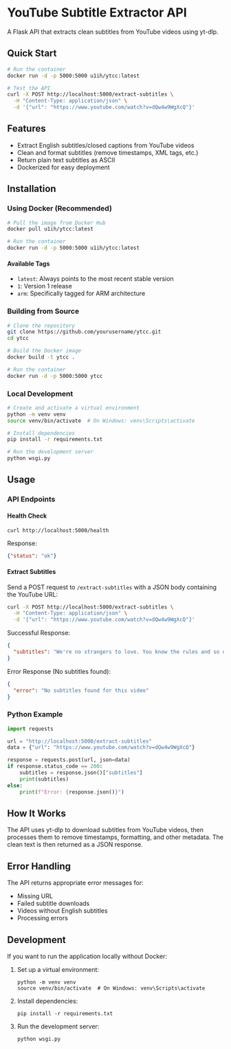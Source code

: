 # YouTube Subtitle Extractor API

A Flask API that extracts clean subtitles from YouTube videos using yt-dlp.

## Quick Start

```bash
# Run the container
docker run -d -p 5000:5000 u1ih/ytcc:latest

# Test the API
curl -X POST http://localhost:5000/extract-subtitles \
  -H "Content-Type: application/json" \
  -d '{"url": "https://www.youtube.com/watch?v=dQw4w9WgXcQ"}'
```

## Features

- Extract English subtitles/closed captions from YouTube videos
- Clean and format subtitles (remove timestamps, XML tags, etc.)
- Return plain text subtitles as ASCII
- Dockerized for easy deployment

## Installation

### Using Docker (Recommended)

```bash
# Pull the image from Docker Hub
docker pull u1ih/ytcc:latest

# Run the container
docker run -d -p 5000:5000 u1ih/ytcc:latest
```

#### Available Tags

- `latest`: Always points to the most recent stable version
- `1`: Version 1 release
- `arm`: Specifically tagged for ARM architecture

### Building from Source

```bash
# Clone the repository
git clone https://github.com/yourusername/ytcc.git
cd ytcc

# Build the Docker image
docker build -t ytcc .

# Run the container
docker run -d -p 5000:5000 ytcc
```

### Local Development

```bash
# Create and activate a virtual environment
python -m venv venv
source venv/bin/activate  # On Windows: venv\Scripts\activate

# Install dependencies
pip install -r requirements.txt

# Run the development server
python wsgi.py
```

## Usage

### API Endpoints

#### Health Check

```bash
curl http://localhost:5000/health
```

Response:
```json
{"status": "ok"}
```

#### Extract Subtitles

Send a POST request to `/extract-subtitles` with a JSON body containing the YouTube URL:

```bash
curl -X POST http://localhost:5000/extract-subtitles \
  -H "Content-Type: application/json" \
  -d '{"url": "https://www.youtube.com/watch?v=dQw4w9WgXcQ"}'
```

Successful Response:
```json
{
  "subtitles": "We're no strangers to love. You know the rules and so do I. I feel commitments from what I'm thinking of. You wouldn't get this from any other guy..."
}
```

Error Response (No subtitles found):
```json
{
  "error": "No subtitles found for this video"
}
```

### Python Example

```python
import requests

url = "http://localhost:5000/extract-subtitles"
data = {"url": "https://www.youtube.com/watch?v=dQw4w9WgXcQ"}

response = requests.post(url, json=data)
if response.status_code == 200:
    subtitles = response.json()["subtitles"]
    print(subtitles)
else:
    print(f"Error: {response.json()}")
```

## How It Works

The API uses yt-dlp to download subtitles from YouTube videos, then processes them to remove timestamps, formatting, and other metadata. The clean text is then returned as a JSON response.

## Error Handling

The API returns appropriate error messages for:
- Missing URL
- Failed subtitle downloads
- Videos without English subtitles
- Processing errors

## Development

If you want to run the application locally without Docker:

1. Set up a virtual environment:
   ```
   python -m venv venv
   source venv/bin/activate  # On Windows: venv\Scripts\activate
   ```

2. Install dependencies:
   ```
   pip install -r requirements.txt
   ```

3. Run the development server:
   ```
   python wsgi.py
   ```
